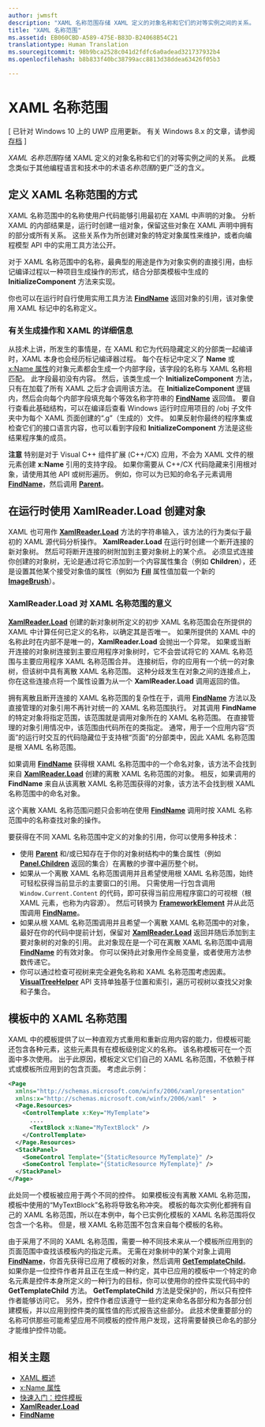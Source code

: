 ```yaml
---
author: jwmsft
description: "XAML 名称范围存储 XAML 定义的对象名称和它们的对等实例之间的关系。 此概念类似于其他编程语言和技术中的术语“名称范围”的更广泛的含义。"
title: "XAML 名称范围"
ms.assetid: EB060CBD-A589-475E-B83D-B24068B54C21
translationtype: Human Translation
ms.sourcegitcommit: 98b9bca2528c041d2fdfc6a0adead321737932b4
ms.openlocfilehash: b8b833f40bc38799acc8813d38ddea63426f05b3

---
```


# XAML 名称范围

\[ 已针对 Windows 10 上的 UWP 应用更新。 有关 Windows 8.x 的文章，请参阅[存档](http://go.microsoft.com/fwlink/p/?linkid=619132) \]

*XAML 名称范围*存储 XAML 定义的对象名称和它们的对等实例之间的关系。 此概念类似于其他编程语言和技术中的术语*名称范围*的更广泛的含义。

## 定义 XAML 名称范围的方式

XAML 名称范围中的名称使用户代码能够引用最初在 XAML 中声明的对象。 分析 XAML 的内部结果是，运行时创建一组对象，保留这些对象在 XAML 声明中拥有的部分或所有关系。 这些关系作为所创建对象的特定对象属性来维护，或者向编程模型 API 中的实用工具方法公开。

对于 XAML 名称范围中的名称，最典型的用途是作为对象实例的直接引用，由标记编译过程以一种项目生成操作的形式，结合分部类模板中生成的 **InitializeComponent** 方法来实现。

你也可以在运行时自行使用实用工具方法 [**FindName**](https://msdn.microsoft.com/library/windows/apps/br208715) 返回对象的引用，该对象使用 XAML 标记中的名称定义。

### 有关生成操作和 XAML 的详细信息

从技术上讲，所发生的事情是，在 XAML 和它为代码隐藏定义的分部类一起编译时，XAML 本身也会经历标记编译器过程。 每个在标记中定义了 **Name** 或 [x:Name 属性](x-name-attribute.md)的对象元素都会生成一个内部字段，该字段的名称与 XAML 名称相匹配。 此字段最初没有内容。 然后，该类生成一个 **InitializeComponent** 方法，只有在加载了所有 XAML 之后才会调用该方法。 在 **InitializeComponent** 逻辑内，然后会向每个内部字段填充每个等效名称字符串的 [**FindName**](https://msdn.microsoft.com/library/windows/apps/br208715) 返回值。 要自行查看此基础结构，可以在编译后查看 Windows 运行时应用项目的 /obj 子文件夹中为每个 XAML 页面创建的“.g”（生成的）文件。 如果反射你最终的程序集或检查它们的接口语言内容，也可以看到字段和 **InitializeComponent** 方法是这些结果程序集的成员。

**注意** 特别是对于 Visual C++ 组件扩展 (C++/CX) 应用，不会为 XAML 文件的根元素创建 **x:Name** 引用的支持字段。 如果你需要从 C++/CX 代码隐藏来引用根对象，请使用其他 API 或树形遍历。 例如，你可以为已知的命名子元素调用 [**FindName**](https://msdn.microsoft.com/library/windows/apps/br208715)，然后调用 [**Parent**](https://msdn.microsoft.com/library/windows/apps/br208739)。

## 在运行时使用 XamlReader.Load 创建对象

XAML 也可用作 [**XamlReader.Load**](https://msdn.microsoft.com/library/windows/apps/br228048) 方法的字符串输入，该方法的行为类似于最初的 XAML 源代码分析操作。 **XamlReader.Load** 在运行时创建一个断开连接的新对象树。 然后可将断开连接的树附加到主要对象树上的某个点。 必须显式连接你创建的对象树，无论是通过将它添加到一个内容属性集合（例如 **Children**），还是设置其他某个接受对象值的属性（例如为 [**Fill**](https://msdn.microsoft.com/library/windows/apps/br243378) 属性值加载一个新的 [**ImageBrush**](https://msdn.microsoft.com/library/windows/apps/br210101)）。

### XamlReader.Load 对 XAML 名称范围的意义

[**XamlReader.Load**](https://msdn.microsoft.com/library/windows/apps/br228048) 创建的新对象树所定义的初步 XAML 名称范围会在所提供的 XAML 中计算任何已定义的名称，以确定其是否唯一。 如果所提供的 XAML 中的名称此时在内部不是唯一的，**XamlReader.Load** 会抛出一个异常。 如果或当断开连接的对象树连接到主要应用程序对象树时，它不会尝试将它的 XAML 名称范围与主要应用程序 XAML 名称范围合并。 连接树后，你的应用有一个统一的对象树，但该树中具有离散 XAML 名称范围。 这种分歧发生在对象之间的连接点上，你在这些连接点将一个属性设置为从一个 **XamlReader.Load** 调用返回的值。

拥有离散且断开连接的 XAML 名称范围的复杂性在于，调用 [**FindName**](https://msdn.microsoft.com/library/windows/apps/br208715) 方法以及直接管理的对象引用不再针对统一的 XAML 名称范围执行。 对其调用 **FindName** 的特定对象将指定范围，该范围就是调用对象所在的 XAML 名称范围。 在直接管理的对象引用情况中，该范围由代码所在的类指定。 通常，用于一个应用内容“页面”的运行时交互的代码隐藏位于支持根“页面”的分部类中，因此 XAML 名称范围是根 XAML 名称范围。

如果调用 [**FindName**](https://msdn.microsoft.com/library/windows/apps/br208715) 获得根 XAML 名称范围中的一个命名对象，该方法不会找到来自 [**XamlReader.Load**](https://msdn.microsoft.com/library/windows/apps/br228048) 创建的离散 XAML 名称范围的对象。 相反，如果调用的 **FindName** 来自从该离散 XAML 名称范围获得的对象，该方法不会找到根 XAML 名称范围中的命名对象。

这个离散 XAML 名称范围问题只会影响在使用 [**FindName**](https://msdn.microsoft.com/library/windows/apps/br208715) 调用时按 XAML 名称范围中的名称查找对象的操作。

要获得在不同 XAML 名称范围中定义的对象的引用，你可以使用多种技术：

-   使用 [**Parent**](https://msdn.microsoft.com/library/windows/apps/br208739) 和/或已知存在于你的对象树结构中的集合属性（例如 [**Panel.Children**](https://msdn.microsoft.com/library/windows/apps/br227514) 返回的集合）在离散的步骤中遍历整个树。
-   如果从一个离散 XAML 名称范围调用并且希望使用根 XAML 名称范围，始终可轻松获得当前显示的主要窗口的引用。 只需使用一行包含调用 `Window.Current.Content` 的代码，即可获得当前应用程序窗口的可视根（根 XAML 元素，也称为内容源）。 然后可转换为 [**FrameworkElement**](https://msdn.microsoft.com/library/windows/apps/br208706) 并从此范围调用 [**FindName**](https://msdn.microsoft.com/library/windows/apps/br208715)。
-   如果从根 XAML 名称范围调用并且希望一个离散 XAML 名称范围中的对象，最好在你的代码中提前计划，保留对 [**XamlReader.Load**](https://msdn.microsoft.com/library/windows/apps/br228048) 返回并随后添加到主要对象树的对象的引用。 此对象现在是一个可在离散 XAML 名称范围中调用 [**FindName**](https://msdn.microsoft.com/library/windows/apps/br208715) 的有效对象。 你可以保持此对象用作全局变量，或者使用方法参数传递它。
-   你可以通过检查可视树来完全避免名称和 XAML 名称范围考虑因素。 [**VisualTreeHelper**](https://msdn.microsoft.com/library/windows/apps/br243038) API 支持单独基于位置和索引，遍历可视树以查找父对象和子集合。

## 模板中的 XAML 名称范围

XAML 中的模板提供了以一种直观方式重用和重新应用内容的能力，但模板可能还包含各种元素，这些元素具有在模板级别定义的名称。 该名称模板可在一个页面中多次使用。 出于此原因，模板定义它们自己的 XAML 名称范围，不依赖于样式或模板所应用到的包含页面。 考虑此示例：

```xml
<Page
  xmlns="http://schemas.microsoft.com/winfx/2006/xaml/presentation" 
  xmlns:x="http://schemas.microsoft.com/winfx/2006/xaml"  >
  <Page.Resources>
    <ControlTemplate x:Key="MyTemplate">
      ....
      <TextBlock x:Name="MyTextBlock" />
    </ControlTemplate>
  </Page.Resources>
  <StackPanel>
    <SomeControl Template="{StaticResource MyTemplate}" />
    <SomeControl Template="{StaticResource MyTemplate}" />
  </StackPanel>
</Page>
```

此处同一个模板被应用于两个不同的控件。 如果模板没有离散 XAML 名称范围，模板中使用的“MyTextBlock”名称将导致名称冲突。 模板的每次实例化都拥有自己的 XAML 名称范围，所以在本例中，每个已实例化模板的 XAML 名称范围将仅包含一个名称。 但是，根 XAML 名称范围不包含来自每个模板的名称。

由于采用了不同的 XAML 名称范围，需要一种不同技术来从一个模板所应用到的页面范围中查找该模板内的指定元素。 无需在对象树中的某个对象上调用 [**FindName**](https://msdn.microsoft.com/library/windows/apps/br208715)，你首先获得已应用了模板的对象，然后调用 [**GetTemplateChild**](https://msdn.microsoft.com/library/windows/apps/br209416)。 如果你是一位控件作者并且正在生成一种约定，其中已应用的模板中一个特定的命名元素是控件本身所定义的一种行为的目标，你可以使用你的控件实现代码中的 **GetTemplateChild** 方法。 **GetTemplateChild** 方法是受保护的，所以只有控件作者能够访问它。 另外，控件作者应该遵守一些约定来命名各部分和为各部分创建模板，并以应用到控件类的属性值的形式报告这些部分。 此技术使重要部分的名称可供那些可能希望应用不同模板的控件用户发现，这将需要替换已命名的部分才能维护控件功能。

## 相关主题

* [XAML 概述](xaml-overview.md)
* [x:Name 属性](x-name-attribute.md)
* [快速入门：控件模板](https://msdn.microsoft.com/library/windows/apps/xaml/hh465374)
* [**XamlReader.Load**](https://msdn.microsoft.com/library/windows/apps/br228048)
* [**FindName**](https://msdn.microsoft.com/library/windows/apps/br208715)
 




<!--HONumber=Jun16_HO4-->


